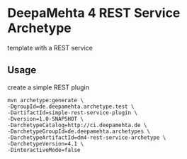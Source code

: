 # DeepaMehta 4 REST Service Archetype

template with a REST service

## Usage

create a simple REST plugin

```shell
mvn archetype:generate \
-DgroupId=de.deepamehta.archetype.test \
-DartifactId=simple-rest-service-plugin \
-Dversion=1.0-SNAPSHOT \
-DarchetypeCatalog=http://ci.deepamehta.de \
-DarchetypeGroupId=de.deepamehta.archetypes \
-DarchetypeArtifactId=dm4-rest-service-archetype \
-DarchetypeVersion=4.1 \
-DinteractiveMode=false
```
